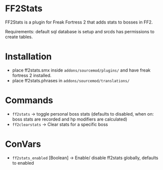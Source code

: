 # FF2Stats

FF2Stats is a plugin for Freak Fortress 2 that adds stats to bosses in FF2.

Requirements: default sql database is setup and srcds has permissions to create tables.

# Installation
* place ff2stats.smx inside `addons/sourcemod/plugins/` and have freak fortress 2 installed.
* place ff2stats.phrases in `addons/sourcemod/translations/`

# Commands
* `ff2stats` -> toggle personal boss stats (defaults to disabled, when on: boss stats are recorded and hp modifiers are calculated)
* `ff2clearstats` -> Clear stats for a specific boss

# ConVars
* `ff2stats_enabled` [Boolean] -> Enable/ disable ff2stats globally, defaults to enabled
